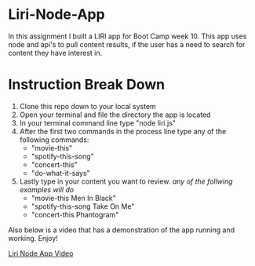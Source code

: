 # Liri-Node-App
In this assignment I built a LIRI app for Boot Camp week 10. This app uses node and api's to pull content results, if the user has a need to search for content they have interest in.

# Instruction Break Down
1. Clone this repo down to your local system
2. Open your terminal and file the directory the app is located
3. In your terminal command line type "node liri.js"
4. After the first two commands in the process line type any of the following commands:
    - "movie-this"
    - "spotify-this-song"
    - "concert-this"
    - "do-what-it-says"
5. Lastly type in your content you want to review.
  *any of the follwing examples will do*
    - "movie-this Men In Black"
    - "spotify-this-song Take On Me"
    - "concert-this Phantogram"
  
Also below is a video that has a demonstration of the app running and working. Enjoy!

[Liri Node App Video](https://drive.google.com/file/d/1xJ8NEyDaTqqYL7HMVESmu1mpJPfprDC9/view)
